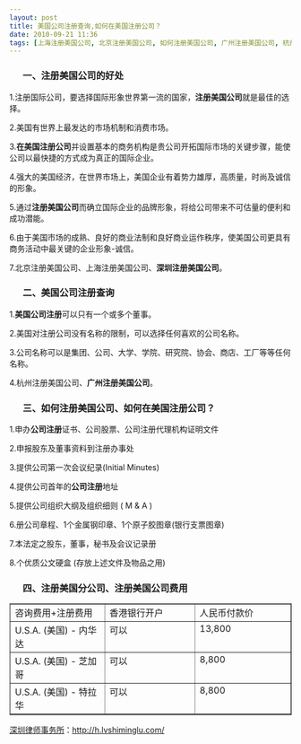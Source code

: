 ```yaml
---
layout: post
title: 美国公司注册查询,如何在美国注册公司？
date: 2010-09-21 11:36
tags: [上海注册美国公司, 北京注册美国公司, 如何注册美国公司, 广州注册美国公司, 杭州注册美国公司, 注册美国公司的好处, 注册美国公司费用, 注册美国分公司, 深圳法律顾问律师, 深圳注册美国公司, 离岸公司]
---
```

<ol>
<h3>一、注册美国公司的好处</h3>
</ol>
1.注册国际公司，要选择国际形象世界第一流的国家，<strong>注册美国公司</strong>就是最佳的选择。

2.美国有世界上最发达的市场机制和消费市场。

3.<strong>在美国注册公司</strong>并设置基本的商务机构是贵公司开拓国际市场的关键步骤，能使公司以最快捷的方式成为真正的国际企业。

4.强大的美国经济，在世界市场上，美国企业有着势力雄厚，高质量，时尚及诚信的形象。

5.通过<strong>注册美国公司</strong>而确立国际企业的品牌形象，将给公司带来不可估量的便利和成功潜能。

6.由于美国市场的成熟、良好的商业法制和良好商业运作秩序，使美国公司更具有商务活动中最关键的企业形象-诚信。

7.北京注册美国公司、上海注册美国公司、<strong>深圳注册美国公司</strong>。
<ol>
<h3>二、美国公司注册查询</h3>
</ol>
1.<strong>美国公司注册</strong>可以只有一个或多个董事。

2.美国对注册公司没有名称的限制，可以选择任何喜欢的公司名称。

3.公司名称可以是集团、公司、大学、学院、研究院、协会、商店、工厂等等任何名称。

4.杭州注册美国公司、<strong>广州注册美国公司</strong>。
<ol>
<h3>三、如何注册美国公司、如何在美国注册公司？</h3>
</ol>
1.申办<strong>公司注册</strong>证书、公司股票、公司注册代理机构证明文件

2.申报股东及董事资料到注册办事处

3.提供公司第一次会议纪录(Initial Minutes)

4.提供公司首年的<strong>公司注册</strong>地址

5.提供公司组织大纲及组织细则 ( M &amp; A )

6.册公司章程、1个金属钢印章、1个原子胶图章(银行支票图章)

7.本法定之股东，董事，秘书及会议记录册

8.个优质公文硬盒 (存放上述文件及物品之用)
<ol>
<h3>四、注册美国分公司、注册美国公司费用</h3>
</ol>
<table border="1" cellspacing="0" cellpadding="0">
<tbody>
<tr>
<td width="187" valign="top">咨询费用+注册费用</td>
<td width="187" valign="top">香港银行开户</td>
<td width="187" valign="top">人民币付款价</td>
</tr>
<tr>
<td width="187" valign="top">U.S.A. (美国) - 内华达</td>
<td width="187" valign="top">可以</td>
<td width="187" valign="top">13,800</td>
</tr>
<tr>
<td width="187" valign="top">U.S.A. (美国) - 芝加哥</td>
<td width="187" valign="top">可以</td>
<td width="187" valign="top">8,800</td>
</tr>
<tr>
<td width="187" valign="top">U.S.A. (美国) - 特拉华</td>
<td width="187" valign="top">可以</td>
<td width="187" valign="top">8,800</td>
</tr>
</tbody>
</table>


<a href="http://h.lvshiminglu.com/">深圳律师事务所</a>：<a href="http://h.lvshiminglu.com/">http://h.lvshiminglu.com/</a>

